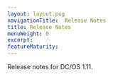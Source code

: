 ```yaml
---
layout: layout.pug
navigationTitle:  Release Notes
title: Release Notes
menuWeight: 0
excerpt:
featureMaturity:
---
```


Release notes for DC/OS 1.11.
